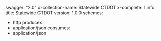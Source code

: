 swagger: "2.0"
x-collection-name: Statewide CTDOT
x-complete: 1
info:
  title: Statewide CTDOT
  version: 1.0.0
schemes:
- http
produces:
- application/json
consumes:
- application/json